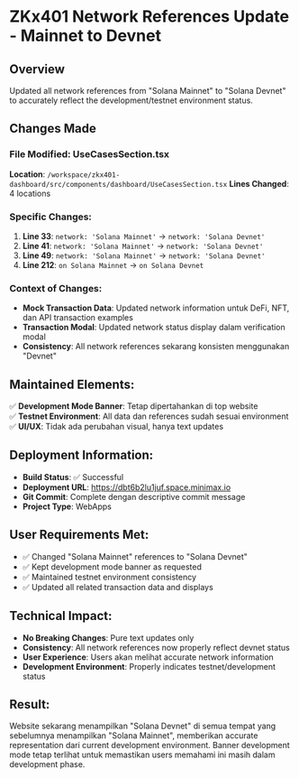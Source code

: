 # ZKx401 Network References Update - Mainnet to Devnet

## Overview
Updated all network references from "Solana Mainnet" to "Solana Devnet" to accurately reflect the development/testnet environment status.

## Changes Made

### File Modified: UseCasesSection.tsx
**Location**: `/workspace/zkx401-dashboard/src/components/dashboard/UseCasesSection.tsx`
**Lines Changed**: 4 locations

### Specific Changes:
1. **Line 33**: `network: 'Solana Mainnet'` → `network: 'Solana Devnet'`
2. **Line 41**: `network: 'Solana Mainnet'` → `network: 'Solana Devnet'`  
3. **Line 49**: `network: 'Solana Mainnet'` → `network: 'Solana Devnet'`
4. **Line 212**: `on Solana Mainnet` → `on Solana Devnet`

### Context of Changes:
- **Mock Transaction Data**: Updated network information untuk DeFi, NFT, dan API transaction examples
- **Transaction Modal**: Updated network status display dalam verification modal
- **Consistency**: All network references sekarang konsisten menggunakan "Devnet"

## Maintained Elements:
✅ **Development Mode Banner**: Tetap dipertahankan di top website  
✅ **Testnet Environment**: All data dan references sudah sesuai environment  
✅ **UI/UX**: Tidak ada perubahan visual, hanya text updates  

## Deployment Information:
- **Build Status**: ✅ Successful
- **Deployment URL**: https://dbt6b2lu1juf.space.minimax.io
- **Git Commit**: Complete dengan descriptive commit message
- **Project Type**: WebApps

## User Requirements Met:
- ✅ Changed "Solana Mainnet" references to "Solana Devnet"
- ✅ Kept development mode banner as requested
- ✅ Maintained testnet environment consistency
- ✅ Updated all related transaction data and displays

## Technical Impact:
- **No Breaking Changes**: Pure text updates only
- **Consistency**: All network references now properly reflect devnet status
- **User Experience**: Users akan melihat accurate network information
- **Development Environment**: Properly indicates testnet/development status

## Result:
Website sekarang menampilkan "Solana Devnet" di semua tempat yang sebelumnya menampilkan "Solana Mainnet", memberikan accurate representation dari current development environment. Banner development mode tetap terlihat untuk memastikan users memahami ini masih dalam development phase.